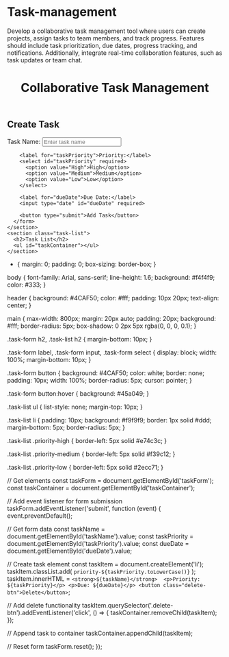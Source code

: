 # Task-management
Develop a collaborative task management tool where users can create projects, assign tasks to team members, and track progress. Features should include task prioritization, due dates, progress tracking, and notifications. Additionally, integrate real-time collaboration features, such as task updates or team chat.

<!DOCTYPE html>
<html lang="en">
<head>
  <meta charset="UTF-8">
  <meta name="viewport" content="width=device-width, initial-scale=1.0">
  <title>Task Management Tool</title>
  <link rel="stylesheet" href="styles.css">
</head>
<body>
  <header>
    <h1>Collaborative Task Management</h1>
  </header>
  <main>
    <section class="task-form">
      <h2>Create Task</h2>
      <form id="taskForm">
        <label for="taskName">Task Name:</label>
        <input type="text" id="taskName" placeholder="Enter task name" required>

        <label for="taskPriority">Priority:</label>
        <select id="taskPriority" required>
          <option value="High">High</option>
          <option value="Medium">Medium</option>
          <option value="Low">Low</option>
        </select>

        <label for="dueDate">Due Date:</label>
        <input type="date" id="dueDate" required>

        <button type="submit">Add Task</button>
      </form>
    </section>
    <section class="task-list">
      <h2>Task List</h2>
      <ul id="taskContainer"></ul>
    </section>
  </main>
  <script src="script.js"></script>
</body>
</html>


* {
  margin: 0;
  padding: 0;
  box-sizing: border-box;
}

body {
  font-family: Arial, sans-serif;
  line-height: 1.6;
  background: #f4f4f9;
  color: #333;
}

header {
  background: #4CAF50;
  color: #fff;
  padding: 10px 20px;
  text-align: center;
}

main {
  max-width: 800px;
  margin: 20px auto;
  padding: 20px;
  background: #fff;
  border-radius: 5px;
  box-shadow: 0 2px 5px rgba(0, 0, 0, 0.1);
}

.task-form h2, .task-list h2 {
  margin-bottom: 10px;
}

.task-form label, .task-form input, .task-form select {
  display: block;
  width: 100%;
  margin-bottom: 10px;
}

.task-form button {
  background: #4CAF50;
  color: white;
  border: none;
  padding: 10px;
  width: 100%;
  border-radius: 5px;
  cursor: pointer;
}

.task-form button:hover {
  background: #45a049;
}

.task-list ul {
  list-style: none;
  margin-top: 10px;
}

.task-list li {
  padding: 10px;
  background: #f9f9f9;
  border: 1px solid #ddd;
  margin-bottom: 5px;
  border-radius: 5px;
}

.task-list .priority-high {
  border-left: 5px solid #e74c3c;
}

.task-list .priority-medium {
  border-left: 5px solid #f39c12;
}

.task-list .priority-low {
  border-left: 5px solid #2ecc71;
}


// Get elements
const taskForm = document.getElementById('taskForm');
const taskContainer = document.getElementById('taskContainer');

// Add event listener for form submission
taskForm.addEventListener('submit', function (event) {
  event.preventDefault();

  // Get form data
  const taskName = document.getElementById('taskName').value;
  const taskPriority = document.getElementById('taskPriority').value;
  const dueDate = document.getElementById('dueDate').value;

  // Create task element
  const taskItem = document.createElement('li');
  taskItem.classList.add(
    `priority-${taskPriority.toLowerCase()}`
  );
  taskItem.innerHTML = `
    <strong>${taskName}</strong> 
    <p>Priority: ${taskPriority}</p>
    <p>Due: ${dueDate}</p>
    <button class="delete-btn">Delete</button>
  `;

  // Add delete functionality
  taskItem.querySelector('.delete-btn').addEventListener('click', () => {
    taskContainer.removeChild(taskItem);
  });

  // Append task to container
  taskContainer.appendChild(taskItem);

  // Reset form
  taskForm.reset();
});

